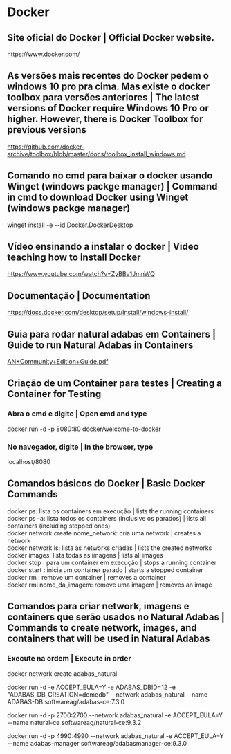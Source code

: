 # Docker

## Site oficial do Docker | Official Docker website.

https://www.docker.com/

## As versões mais recentes do Docker pedem o windows 10 pro pra cima. Mas existe o docker toolbox para versões anteriores | The latest versions of Docker require Windows 10 Pro or higher. However, there is Docker Toolbox for previous versions

https://github.com/docker-archive/toolbox/blob/master/docs/toolbox_install_windows.md

## Comando no cmd para baixar o docker usando Winget (windows packge manager) | Command in cmd to download Docker using Winget (windows packge manager)

winget install -e --id Docker.DockerDesktop

## Vídeo ensinando a instalar o docker | Video teaching how to install Docker

https://www.youtube.com/watch?v=ZyBBv1JmnWQ

## Documentação | Documentation

https://docs.docker.com/desktop/setup/install/windows-install/

## Guia para rodar natural adabas em Containers | Guide to run Natural Adabas in Containers

[AN+Community+Edition+Guide.pdf](https://github.com/user-attachments/files/19146284/AN%2BCommunity%2BEdition%2BGuide.pdf)

## Criação de um Container para testes | Creating a Container for Testing

### Abra o cmd e digite | Open cmd and type

docker run -d -p 8080:80 docker/welcome-to-docker

### No navegador, digite | In the browser, type

localhost/8080

## Comandos básicos do Docker | Basic Docker Commands

docker ps: lista os containers em execução | lists the running containers <br>
docker ps -a: lista todos os containers (inclusive os parados) | lists all containers (including stopped ones) <br>
docker network create nome_network: cria uma network | creates a network <br>
docker network ls: lista as networks criadas | lists the created networks <br>
docker images: lista todas as imagens | lists all images <br>
docker stop <id ou nome do container>: para um container em execução | stops a running container <br>
docker start <id ou nome do container>: inicia um container parado | starts a stopped container <br>
docker rm <id ou nome do container>: remove um container | removes a container <br>
docker rmi nome_da_imagem: remove uma imagem | removes an image

## Comandos para criar network, imagens e containers que serão usados no Natural Adabas | Commands to create network, images, and containers that will be used in Natural Adabas

### Execute na ordem | Execute in order

docker network create adabas_natural

docker run -d -e ACCEPT_EULA=Y -e ADABAS_DBID=12 -e "ADABAS_DB_CREATION=demodb" --network adabas_natural --name ADABAS-DB softwareag/adabas-ce:7.3.0

docker run -d -p 2700:2700 --network adabas_natural -e ACCEPT_EULA=Y --name natural-ce softwareag/natural-ce:9.3.2

docker run -d -p 4990:4990 --network adabas_natural -e ACCEPT_EULA=Y --name adabas-manager softwareag/adabasmanager-ce:9.3.0
